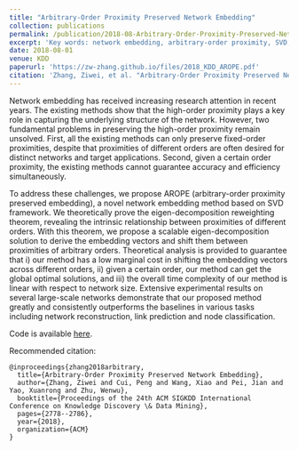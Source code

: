 ```yaml
---
title: "Arbitrary-Order Proximity Preserved Network Embedding"
collection: publications
permalink: /publication/2018-08-Arbitrary-Order-Proximity-Preserved-Network-Embedding
excerpt: 'Key words: network embedding, arbitrary-order proximity, SVD, eigen-decomposition'
date: 2018-08-01
venue: KDD
paperurl: 'https://zw-zhang.github.io/files/2018_KDD_AROPE.pdf'
citation: 'Zhang, Ziwei, et al. "Arbitrary-Order Proximity Preserved Network Embedding." Proceedings of the 24th ACM SIGKDD International Conference on Knowledge Discovery & Data Mining. ACM, 2018.'
---
```

Network embedding has received increasing research attention in
recent years. The existing methods show that the high-order proximity
plays a key role in capturing the underlying structure of the
network. However, two fundamental problems in preserving the
high-order proximity remain unsolved. First, all the existing methods
can only preserve fixed-order proximities, despite that proximities
of different orders are often desired for distinct networks
and target applications. Second, given a certain order proximity,
the existing methods cannot guarantee accuracy and efficiency
simultaneously. 

To address these challenges, we propose AROPE
(arbitrary-order proximity preserved embedding), a novel network
embedding method based on SVD framework. We theoretically
prove the eigen-decomposition reweighting theorem, revealing the
intrinsic relationship between proximities of different orders. With
this theorem, we propose a scalable eigen-decomposition solution
to derive the embedding vectors and shift them between proximities
of arbitrary orders. Theoretical analysis is provided to guarantee
that i) our method has a low marginal cost in shifting the embedding
vectors across different orders, ii) given a certain order, our
method can get the global optimal solutions, and iii) the overall
time complexity of our method is linear with respect to network
size. Extensive experimental results on several large-scale networks
demonstrate that our proposed method greatly and consistently
outperforms the baselines in various tasks including network reconstruction,
link prediction and node classification.

Code is available [here](https://github.com/ZW-ZHANG/AROPE).

Recommended citation: 
```
@inproceedings{zhang2018arbitrary,
  title={Arbitrary-Order Proximity Preserved Network Embedding},
  author={Zhang, Ziwei and Cui, Peng and Wang, Xiao and Pei, Jian and Yao, Xuanrong and Zhu, Wenwu},
  booktitle={Proceedings of the 24th ACM SIGKDD International Conference on Knowledge Discovery \& Data Mining},
  pages={2778--2786},
  year={2018},
  organization={ACM}
}
```